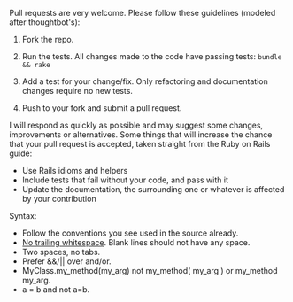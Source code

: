 Pull requests are very welcome. Please follow these guidelines (modeled after
thoughtbot's):

1. Fork the repo.

1. Run the tests.  All changes made to the code have passing tests: `bundle && rake`

1. Add a test for your change/fix. Only refactoring and documentation changes
require no new tests.

1. Push to your fork and submit a pull request.

I will respond as quickly as possible and may suggest some changes,
improvements or alternatives.  Some things that will increase the chance that
your pull request is accepted, taken straight from the Ruby on Rails guide:

* Use Rails idioms and helpers
* Include tests that fail without your code, and pass with it
* Update the documentation, the surrounding one or whatever is affected by
your contribution

Syntax:

* Follow the conventions you see used in the source already.
* [No trailing whitespace](http://blogobaggins.com/2009/03/31/waging-war-on-whitespace.html).
Blank lines should not have any space.
* Two spaces, no tabs.
* Prefer &&/|| over and/or.
* MyClass.my_method(my_arg) not my_method( my_arg ) or my_method my_arg.
* a = b and not a=b.